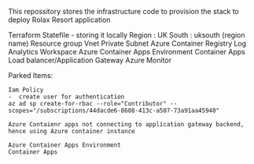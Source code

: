 This repossitory stores the infrastructure code to provision the stack to deploy Rolax Resort application

Terraform Statefile - storing it locally
Region : UK South : uksouth (region name)
Resource group
Vnet
Private Subnet
Azure Container Registry
Log Analytics Workspace
Azure Container Apps Environment
Container Apps
Load balancer/Application Gateway
Azure Monitor



Parked Items:

    Iam Policy 
    -  create user for authentication
    az ad sp create-for-rbac --role="Contributor" --scopes="/subscriptions/44dacde6-8608-413c-a507-73a91aa45940"

    Azure Contaienr apps not connecting to application gateway backend, hence using Azure container instance
    
    Azure Container Apps Environment
    Container Apps

